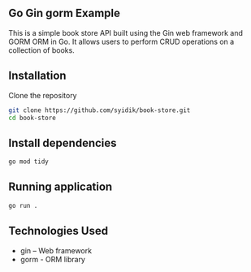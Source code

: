 ## Go Gin gorm Example
This is a simple book store API built using the Gin web framework and GORM ORM in Go. It allows users to perform CRUD operations on a collection of books.

##  Installation
Clone the repository

```bash
git clone https://github.com/syidik/book-store.git
cd book-store
```
## Install dependencies

```bash
go mod tidy
```
##  Running application

```bash
go run .
```

## Technologies Used
- gin – Web framework
- gorm - ORM library
